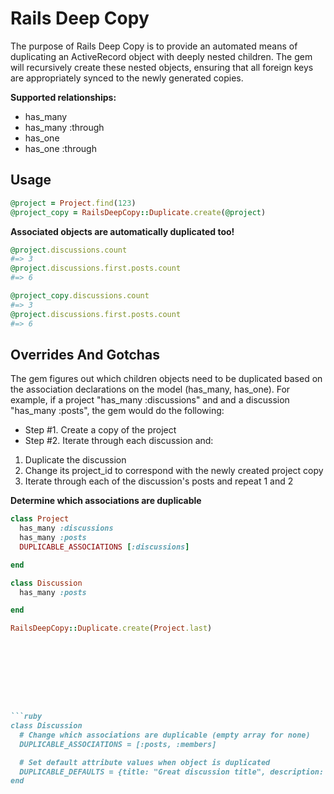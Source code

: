Rails Deep Copy
======================

The purpose of Rails Deep Copy is to provide an automated means of duplicating an ActiveRecord object with deeply nested children. The gem will recursively create these nested objects, ensuring that all foreign keys are appropriately synced to the newly generated copies.


**Supported relationships:**

* has_many
* has_many :through
* has_one
* has_one :through


Usage
----------------------

```ruby
@project = Project.find(123)
@project_copy = RailsDeepCopy::Duplicate.create(@project)
```

**Associated objects are automatically duplicated too!**
```ruby
@project.discussions.count
#=> 3
@project.discussions.first.posts.count
#=> 6

@project_copy.discussions.count
#=> 3
@project.discussions.first.posts.count
#=> 6
```


Overrides And Gotchas
----------------------

The gem figures out which children objects need to be duplicated based on the association declarations on the model (has_many, has_one). For example, if a project "has_many :discussions" and and a discussion "has_many :posts", the gem would do the following:

* Step #1. Create a copy of the project
* Step #2. Iterate through each discussion and:

1. Duplicate the discussion
2. Change its project_id to correspond with the newly created project copy
3. Iterate through each of the discussion's posts and repeat 1 and 2


**Determine which associations are duplicable**
```ruby
class Project
  has_many :discussions
  has_many :posts
  DUPLICABLE_ASSOCIATIONS [:discussions]

end

class Discussion
  has_many :posts

end

RailsDeepCopy::Duplicate.create(Project.last)









```ruby
class Discussion
  # Change which associations are duplicable (empty array for none)
  DUPLICABLE_ASSOCIATIONS = [:posts, :members]

  # Set default attribute values when object is duplicated
  DUPLICABLE_DEFAULTS = {title: "Great discussion title", description: "This is a default description of the copied discussion"}
end
```



